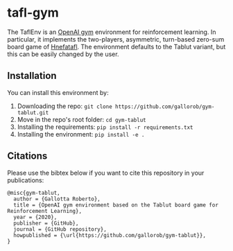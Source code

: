 # tafl-gym

The TaflEnv is an [OpenAI gym](https://gym.openai.com/) environment for reinforcement learning. In particular, it
implements the two-players, asymmetric, turn-based zero-sum board game
of [Hnefatafl](https://en.wikipedia.org/wiki/Tafl_games). The environment defaults to the Tablut variant, but this can
be easily changed by the user.

## Installation

You can install this environment by:

1. Downloading the repo: `git clone https://github.com/gallorob/gym-tablut.git`
2. Move in the repo's root folder: `cd gym-tablut`
3. Installing the requirements: `pip install -r requirements.txt`
4. Installing the environment: `pip install -e .`

## Citations

Please use the bibtex below if you want to cite this repository in your publications:

```
@misc{gym-tablut,
  author = {Gallotta Roberto},
  title = {OpenAI gym environment based on the Tablut board game for Reinforcement Learning},
  year = {2020},
  publisher = {GitHub},
  journal = {GitHub repository},
  howpublished = {\url{https://github.com/gallorob/gym-tablut}},
}
```
